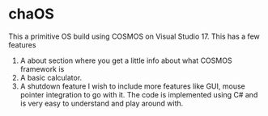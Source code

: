 # chaOS
This a primitive OS build using COSMOS on Visual Studio 17.
This has a few features 
1. A about section where you get a little info about what COSMOS framework is
2. A basic calculator.
3. A shutdown feature
I wish to include more features like GUI, mouse pointer integration to go with it.
The code is implemented using C# and is very easy to understand and play around with.
